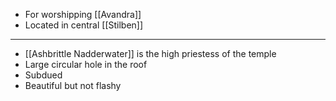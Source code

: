 - For worshipping [[Avandra]]
- Located in central [[Stilben]]
---
- [[Ashbrittle Nadderwater]] is the high priestess of the temple
- Large circular hole in the roof
- Subdued
- Beautiful but not flashy